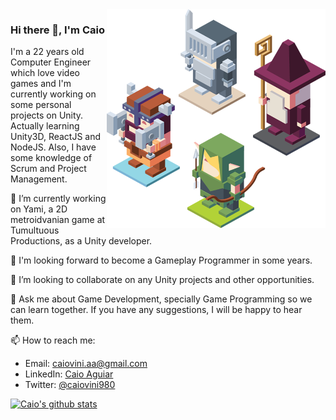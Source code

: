 <img align="right" src="https://github.com/caiovini980/caiovini980/blob/master/RPG%20characters.png" alt="RPG Characters to illustrate game development" width=350px height=350px />

### Hi there 👋, I'm Caio



I'm a 22 years old Computer Engineer which love video games and I'm currently working on some personal projects on Unity. 
Actually learning Unity3D, ReactJS and NodeJS. Also, I have some knowledge of Scrum and Project Management.

🔭 I’m currently working on Yami, a 2D metroidvanian game at Tumultuous Productions, as a Unity developer.

🌱 I'm looking forward to become a Gameplay Programmer in some years.

👯 I’m looking to collaborate on any Unity projects and other opportunities.

💬 Ask me about Game Development, specially Game Programming so we can learn together.
If you have any suggestions, I will be happy to hear them.

📫 How to reach me: 
  - Email: caiovini.aa@gmail.com
  - LinkedIn: [Caio Aguiar](https://www.linkedin.com/in/caio-aguiar-00872613b/)
  - Twitter: [@caiovini980](https://twitter.com/caiovini980)
  
[![Caio's github stats](https://github-readme-stats.vercel.app/api?username=caiovini980&theme=dracula)](https://github.com/caiovini980/github-readme-stats)
